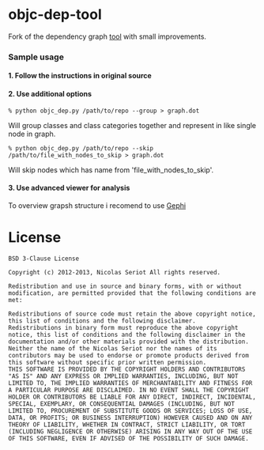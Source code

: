 # objc-dep-tool

Fork of the dependency graph [tool](https://github.com/nst/objc_dep) with small improvements.

### Sample usage

#### 1. Follow the instructions in original source

#### 2. Use additional options

`% python objc_dep.py /path/to/repo --group > graph.dot`

Will group classes and class categories together and represent in like single node in graph.

`% python objc_dep.py /path/to/repo --skip /path/to/file_with_nodes_to_skip > graph.dot`

Will skip nodes which has name from 'file_with_nodes_to_skip'.

#### 3. Use advanced viewer for analysis

To overview grapsh structure i recomend to use [Gephi](https://gephi.org/)

# License

    BSD 3-Clause License

    Copyright (c) 2012-2013, Nicolas Seriot All rights reserved.

    Redistribution and use in source and binary forms, with or without modification, are permitted provided that the following conditions are met:

    Redistributions of source code must retain the above copyright notice, this list of conditions and the following disclaimer.
    Redistributions in binary form must reproduce the above copyright notice, this list of conditions and the following disclaimer in the documentation and/or other materials provided with the distribution.
    Neither the name of the Nicolas Seriot nor the names of its contributors may be used to endorse or promote products derived from this software without specific prior written permission.
    THIS SOFTWARE IS PROVIDED BY THE COPYRIGHT HOLDERS AND CONTRIBUTORS "AS IS" AND ANY EXPRESS OR IMPLIED WARRANTIES, INCLUDING, BUT NOT LIMITED TO, THE IMPLIED WARRANTIES OF MERCHANTABILITY AND FITNESS FOR A PARTICULAR PURPOSE ARE DISCLAIMED. IN NO EVENT SHALL THE COPYRIGHT HOLDER OR CONTRIBUTORS BE LIABLE FOR ANY DIRECT, INDIRECT, INCIDENTAL, SPECIAL, EXEMPLARY, OR CONSEQUENTIAL DAMAGES (INCLUDING, BUT NOT LIMITED TO, PROCUREMENT OF SUBSTITUTE GOODS OR SERVICES; LOSS OF USE, DATA, OR PROFITS; OR BUSINESS INTERRUPTION) HOWEVER CAUSED AND ON ANY THEORY OF LIABILITY, WHETHER IN CONTRACT, STRICT LIABILITY, OR TORT (INCLUDING NEGLIGENCE OR OTHERWISE) ARISING IN ANY WAY OUT OF THE USE OF THIS SOFTWARE, EVEN IF ADVISED OF THE POSSIBILITY OF SUCH DAMAGE.
